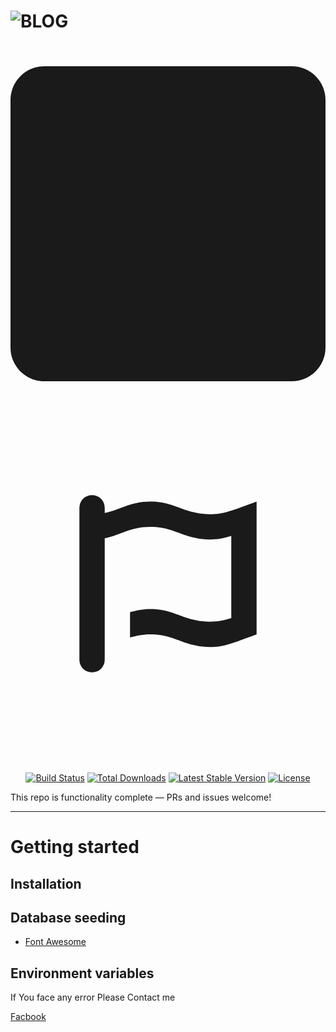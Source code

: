 # ![BLOG](logo.png)
<p align="center">
<span class="fa-layers fa-fw white fa-lg"><svg aria-hidden="true" focusable="false" data-prefix="fas" data-icon="square" role="img" xmlns="http://www.w3.org/2000/svg" viewBox="0 0 448 512" class="svg-inline--fa fa-square fa-w-14 fa-fw primary5"><path fill="currentColor" d="M400 32H48C21.5 32 0 53.5 0 80v352c0 26.5 21.5 48 48 48h352c26.5 0 48-21.5 48-48V80c0-26.5-21.5-48-48-48z" class=""></path></svg> <svg aria-hidden="true" focusable="false" data-prefix="fab" data-icon="font-awesome-flag" role="img" xmlns="http://www.w3.org/2000/svg" viewBox="0 0 448 512" class="color-inherit svg-inline--fa fa-font-awesome-flag fa-w-14 fa-fw" style="transform-origin: 0.4375em 0.5em 0px;"><g transform="translate(224 256)" class=""><g transform="translate(0, 0)  scale(0.5625, 0.5625)  rotate(0 0 0)" class=""><path fill="currentColor" d="M448 48V384c-63 23-82 32-119 32-63 0-87-32-150-32-20 0-36 4-51 8V328c15-4 31-8 51-8 63 0 87 32 150 32 20 0 35-3 55-9V135c-20 6-35 9-55 9-63 0-87-32-150-32-51 0-75 21-115 29V448a31.6 31.6 0 0 1-32 32A31.6 31.6 0 0 1 0 448V64A31.6 31.6 0 0 1 32 32 31.6 31.6 0 0 1 64 64V77c40-8 64-29 115-29 63 0 87 32 150 32C366 80 385 71 448 48Z" transform="translate(-224 -256)" class=""></path></g></g></svg></span>
<!-- <a href="https://laravel.com" target="_blank"><img src="http://www.w3.org/2000/svg" width="400"></a> -->
</p>

<p align="center">
<a href="https://travis-ci.org/laravel/framework"><img src="https://travis-ci.org/laravel/framework.svg" alt="Build Status"></a>
<a href="https://packagist.org/packages/laravel/framework"><img src="https://img.shields.io/packagist/dt/laravel/framework" alt="Total Downloads"></a>
<a href="https://packagist.org/packages/laravel/framework"><img src="https://img.shields.io/packagist/v/laravel/framework" alt="Latest Stable Version"></a>
<a href="https://packagist.org/packages/laravel/framework"><img src="https://img.shields.io/packagist/l/laravel/framework" alt="License"></a>
</p>

This repo is functionality complete — PRs and issues welcome!

----------

# Getting started

## Installation



## Database seeding



- [Font Awesome](https://fontawesome.com/)

## Environment variables

<!-- 
# See Demo in LIVE SERVER
 

- https://www.unishshoekattor24.com/ -->


If You face any error Please Contact me

[Facbook](https://www.facebook.com/amdadulhaquemelonmia)
